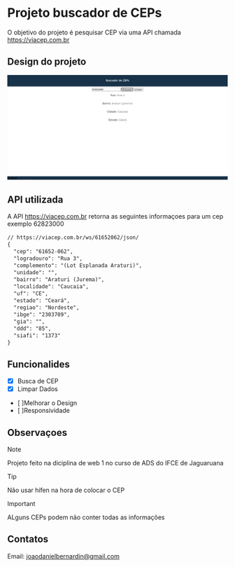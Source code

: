 # Projeto buscador de CEPs

O objetivo do projeto é pesquisar CEP via uma API chamada https://viacep.com.br

## Design do projeto

![Foto do Site](image.png)

## API utilizada

A API https://viacep.com.br retorna as seguintes informaçoes para um cep exemplo 62823000

```
// https://viacep.com.br/ws/61652062/json/
{
  "cep": "61652-062",
  "logradouro": "Rua 3",
  "complemento": "(Lot Esplanada Araturi)",
  "unidade": "",
  "bairro": "Araturi (Jurema)",
  "localidade": "Caucaia",
  "uf": "CE",
  "estado": "Ceará",
  "regiao": "Nordeste",
  "ibge": "2303709",
  "gia": "",
  "ddd": "85",
  "siafi": "1373"
}
```
## Funcionalides
- [x] Busca de CEP
- [x] Limpar Dados
- [ ]Melhorar o Design
- [ ]Responsividade
## Observaçoes
> [!NOTE]
>Projeto feito na diciplina de web 1 no curso de ADS do IFCE de Jaguaruana

> [!TIP]
> Não usar hífen na hora de colocar o CEP

> [!IMPORTANT]
>ALguns CEPs podem não conter todas as informações 
## Contatos
Email: joaodanielbernardin@gmail.com

